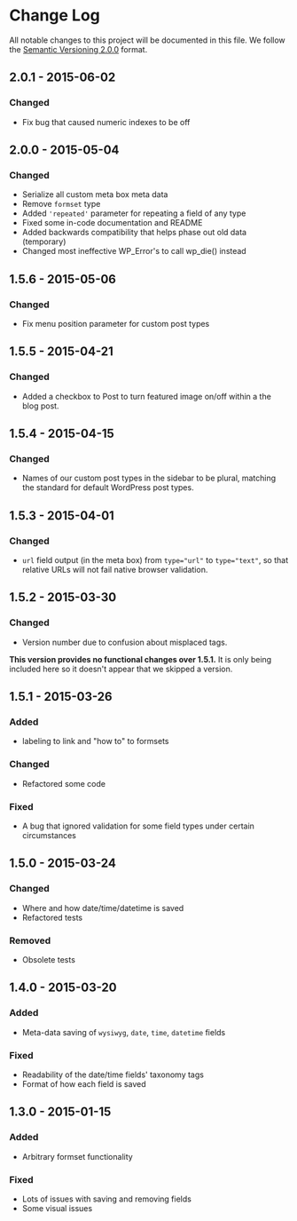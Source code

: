 # Change Log

All notable changes to this project will be documented in this file.
We follow the [Semantic Versioning 2.0.0](http://semver.org/) format.


## 2.0.1 - 2015-06-02

### Changed
- Fix bug that caused numeric indexes to be off

## 2.0.0 - 2015-05-04

### Changed
- Serialize all custom meta box meta data
- Remove `formset` type
- Added `'repeated'` parameter for repeating a field of any type
- Fixed some in-code documentation and README
- Added backwards compatibility that helps phase out old data (temporary)
- Changed most ineffective WP_Error's to call wp_die() instead

## 1.5.6 - 2015-05-06

### Changed
- Fix menu position parameter for custom post types

## 1.5.5 - 2015-04-21

### Changed
- Added a checkbox to Post to turn featured image on/off within a the blog post.


## 1.5.4 - 2015-04-15

### Changed
- Names of our custom post types in the sidebar to be plural, matching the
  standard for default WordPress post types.


## 1.5.3 - 2015-04-01

### Changed
- `url` field output (in the meta box) from `type="url"` to `type="text"`,
  so that relative URLs will not fail native browser validation.


## 1.5.2 - 2015-03-30

### Changed
- Version number due to confusion about misplaced tags.

**This version provides no functional changes over 1.5.1.**
It is only being included here so it doesn't appear that we skipped a version.


## 1.5.1 - 2015-03-26

### Added
- labeling to link and "how to" to formsets

### Changed
- Refactored some code

### Fixed
- A bug that ignored validation for some field types under certain circumstances


## 1.5.0 - 2015-03-24

### Changed
- Where and how date/time/datetime is saved
- Refactored tests

### Removed
- Obsolete tests


## 1.4.0 - 2015-03-20

### Added
- Meta-data saving of `wysiwyg`, `date`, `time`, `datetime` fields

### Fixed
- Readability of the date/time fields' taxonomy tags
- Format of how each field is saved


## 1.3.0 - 2015-01-15

### Added
- Arbitrary formset functionality

### Fixed
- Lots of issues with saving and removing fields
- Some visual issues
